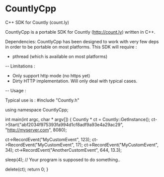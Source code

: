 CountlyCpp
==========

C++ SDK for Countly (count.ly)


CountlyCpp is a portable SDK for Countly (http://count.ly) written in C++.


Dependencies:
CountlyCpp has been designed to work with very few deps in order to be portable on most platforms.
This SDK will require :
- pthread (which is available on most platforms)


-- Limitations :
- Only support http mode (no https yet)
- Dirty HTTP implementation. Will only deal with typical cases.

-- Usage :

Typical use is :
#include "Countly.h"

using namespace CountlyCpp;

int main(int argc, char * argv[])
{
  Countly * ct = Countly::GetInstance();
  ct->Start("abf2034f975393fa994d1cf8adf9a93e4a29ac29", "http://myserver.com", 8080);
  
  ct->RecordEvent("MyCustomEvent", 123);
  ct->RecordEvent("MyCustomEvent", 17);
  ct->RecordEvent("MyCustomEvent", 34);
  ct->RecordEvent("AnotherCustomEvent", 644, 13.3);
 
  sleep(4); // Your program is supposed to do something..
  
  delete(ct);
  return 0;
}

